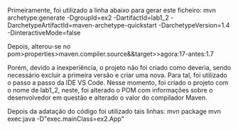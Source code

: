 Primeiramente, foi utilizado a linha abaixo para gerar este ficheiro:
mvn archetype:generate -DgroupId=ex2 -DartifactId=lab1_2 -DarchetypeArtifactId=maven-archetype-quickstart -DarchetypeVersion=1.4 -DinteractiveMode=false

Depois, alterou-se no pom>properties>maven.compiler.source&&target>>agora:17-antes:1.7

Porém, devido a inexperiência, o projeto não foi criado como deveria, sendo necessário excluir a primeira versão e criar uma nova. Para tal, foi utilizado o passo a passo da IDE VS Code. Nesse momento, foi criado o projeto com o nome de lab1_2, neste, foi alterado o POM com informações sobre o desenvolvedor em questão e alterado o valor do compilador Maven.

Depois da adatação do código foi utilizado tais linhas:
mvn package
mvn exec:java -D"exec.mainClass=ex2.App"
